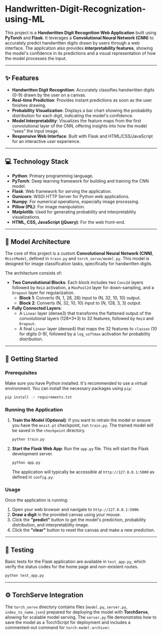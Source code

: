 # Handwritten-Digit-Recognization-using-ML
This project is a **Handwritten Digit Recognition Web Application** built using **PyTorch** and **Flask**. It leverages a **Convolutional Neural Network (CNN)** to accurately predict handwritten digits drawn by users through a web interface. The application also provides **interpretability features**, showing the model's confidence in its predictions and a visual representation of how the model processes the input.

-----

## ✨ Features

  * **Handwritten Digit Recognition**: Accurately classifies handwritten digits (0-9) drawn by the user on a canvas.
  * **Real-time Prediction**: Provides instant predictions as soon as the user finishes drawing.
  * **Probability Visualization**: Displays a bar chart showing the probability distribution for each digit, indicating the model's confidence.
  * **Model Interpretability**: Visualizes the feature maps from the first convolutional layer of the CNN, offering insights into how the model "sees" the input image.
  * **Responsive Web Interface**: Built with Flask and HTML/CSS/JavaScript for an interactive user experience.

-----

## 💻 Technology Stack

  * **Python**: Primary programming language.
  * **PyTorch**: Deep learning framework for building and training the CNN model.
  * **Flask**: Web framework for serving the application.
  * **Gunicorn**: WSGI HTTP Server for Python web applications.
  * **Numpy**: For numerical operations, especially image processing.
  * **Pillow (PIL)**: For image manipulation.
  * **Matplotlib**: Used for generating probability and interpretability visualizations.
  * **HTML, CSS, JavaScript (jQuery)**: For the web front-end.

-----

## 🧠 Model Architecture

The core of this project is a custom **Convolutional Neural Network (CNN)**, `MnistModel`, defined in `train.py` and `torch_serve/model.py`. This model is designed for image classification tasks, specifically for handwritten digits.

The architecture consists of:

  * **Two Convolutional Blocks**: Each block includes two `Conv2d` layers followed by `ReLU` activation, a `MaxPool2d` layer for down-sampling, and a `Dropout` layer for regularization.
      * **Block 1**: Converts (N, 1, 28, 28) input to (N, 32, 10, 10) output.
      * **Block 2**: Converts (N, 32, 10, 10) input to (N, 128, 3, 3) output.
  * **Fully Connected Layers**:
      * A `Linear` layer (dense3) that transforms the flattened output of the convolutional layers (128\*3\*3) to 32 features, followed by `ReLU` and `Dropout`.
      * A final `Linear` layer (dense4) that maps the 32 features to `classes` (10 for digits 0-9), followed by a `log_softmax` activation for probability distribution.

-----

## 🚀 Getting Started

### Prerequisites

Make sure you have Python installed. It's recommended to use a virtual environment.
You can install the necessary packages using `pip`:

```bash
pip install -r requirements.txt
```

### Running the Application

1.  **Train the Model (Optional)**: If you want to retrain the model or ensure you have the `mnist.pt` checkpoint, run `train.py`. The trained model will be saved in the `checkpoint` directory.

    ```bash
    python train.py
    ```

2.  **Start the Flask Web App**: Run the `app.py` file. This will start the Flask development server.

    ```bash
    python app.py
    ```

    The application will typically be accessible at `http://127.0.0.1:5000` as defined in `config.py`.

### Usage

Once the application is running:

1.  Open your web browser and navigate to `http://127.0.0.1:5000`.
2.  **Draw a digit** in the provided canvas using your mouse.
3.  Click the **"predict"** button to get the model's prediction, probability distribution, and interpretability image.
4.  Click the **"clear"** button to reset the canvas and make a new prediction.

-----

## 🧪 Testing

Basic tests for the Flask application are available in `test_app.py`, which verify the status codes for the home page and non-existent routes.

```bash
python test_app.py
```

-----

## ⚙️ TorchServe Integration

The `torch_serve` directory contains files (`model.py`, `server.py`, `index_to_name.json`) prepared for deploying the model with **TorchServe**, allowing for scalable model serving. The `server.py` file demonstrates how to save the model as a TorchScript for deployment and includes a commented-out command for `torch-model-archiver`.
